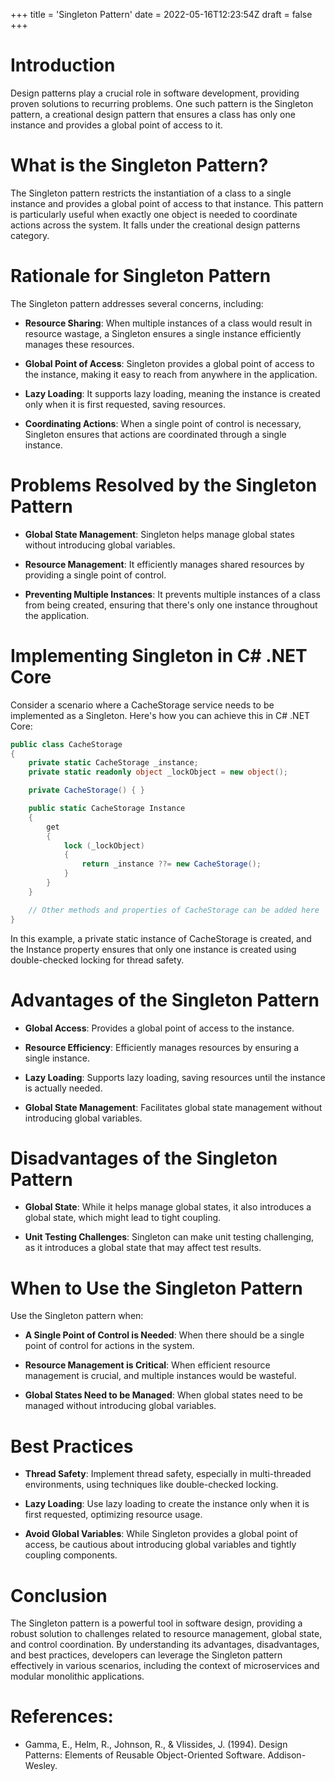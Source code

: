 +++
title = 'Singleton Pattern'
date = 2022-05-16T12:23:54Z
draft = false
+++

# Introduction

Design patterns play a crucial role in software development, providing proven solutions to recurring problems. One such pattern is the Singleton pattern, a creational design pattern that ensures a class has only one instance and provides a global point of access to it.

# What is the Singleton Pattern?

The Singleton pattern restricts the instantiation of a class to a single instance and provides a global point of access to that instance. This pattern is particularly useful when exactly one object is needed to coordinate actions across the system. It falls under the creational design patterns category.

# Rationale for Singleton Pattern

The Singleton pattern addresses several concerns, including:

- **Resource Sharing**: When multiple instances of a class would result in resource wastage, a Singleton ensures a single instance efficiently manages these resources.

- **Global Point of Access**: Singleton provides a global point of access to the instance, making it easy to reach from anywhere in the application.

- **Lazy Loading**: It supports lazy loading, meaning the instance is created only when it is first requested, saving resources.

- **Coordinating Actions**: When a single point of control is necessary, Singleton ensures that actions are coordinated through a single instance.

# Problems Resolved by the Singleton Pattern

- **Global State Management**: Singleton helps manage global states without introducing global variables.

- **Resource Management**: It efficiently manages shared resources by providing a single point of control.

- **Preventing Multiple Instances**: It prevents multiple instances of a class from being created, ensuring that there's only one instance throughout the application.

# Implementing Singleton in C# .NET Core

Consider a scenario where a CacheStorage service needs to be implemented as a Singleton. Here's how you can achieve this in C# .NET Core:

```csharp
public class CacheStorage
{
    private static CacheStorage _instance;
    private static readonly object _lockObject = new object();

    private CacheStorage() { }

    public static CacheStorage Instance
    {
        get
        {
            lock (_lockObject)
            {
                return _instance ??= new CacheStorage();
            }
        }
    }

    // Other methods and properties of CacheStorage can be added here
}
```

In this example, a private static instance of CacheStorage is created, and the Instance property ensures that only one instance is created using double-checked locking for thread safety.

# Advantages of the Singleton Pattern

- **Global Access**: Provides a global point of access to the instance.

- **Resource Efficiency**: Efficiently manages resources by ensuring a single instance.

- **Lazy Loading**: Supports lazy loading, saving resources until the instance is actually needed.

- **Global State Management**: Facilitates global state management without introducing global variables.

# Disadvantages of the Singleton Pattern

- **Global State**: While it helps manage global states, it also introduces a global state, which might lead to tight coupling.

- **Unit Testing Challenges**: Singleton can make unit testing challenging, as it introduces a global state that may affect test results.

# When to Use the Singleton Pattern

Use the Singleton pattern when:

- **A Single Point of Control is Needed**: When there should be a single point of control for actions in the system.

- **Resource Management is Critical**: When efficient resource management is crucial, and multiple instances would be wasteful.

- **Global States Need to be Managed**: When global states need to be managed without introducing global variables.

# Best Practices

- **Thread Safety**: Implement thread safety, especially in multi-threaded environments, using techniques like double-checked locking.

- **Lazy Loading**: Use lazy loading to create the instance only when it is first requested, optimizing resource usage.

- **Avoid Global Variables**: While Singleton provides a global point of access, be cautious about introducing global variables and tightly coupling components.

# Conclusion

The Singleton pattern is a powerful tool in software design, providing a robust solution to challenges related to resource management, global state, and control coordination. By understanding its advantages, disadvantages, and best practices, developers can leverage the Singleton pattern effectively in various scenarios, including the context of microservices and modular monolithic applications.

# References:

- Gamma, E., Helm, R., Johnson, R., & Vlissides, J. (1994). Design Patterns: Elements of Reusable Object-Oriented Software. Addison-Wesley.
